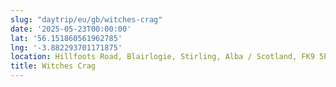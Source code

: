 ```yaml
---
slug: "daytrip/eu/gb/witches-crag"
date: '2025-05-23T00:00:00'
lat: '56.151860561962785'
lng: '-3.882293701171875'
location: Hillfoots Road, Blairlogie, Stirling, Alba / Scotland, FK9 5PJ, United Kingdom
title: Witches Crag
---
```



